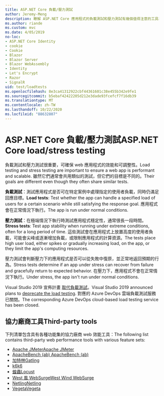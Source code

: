 ```yaml
---
title: ASP.NET Core 負載/壓力測試
author: Jeremy-Meng
description: 瞭解 ASP.NET Core 應用程式的負載測試和壓力測試有幾個值得注意的工具和方法。
ms.author: riande
ms.custom: mvc
ms.date: 4/05/2019
no-loc:
- ASP.NET Core Identity
- cookie
- Cookie
- Blazor
- Blazor Server
- Blazor WebAssembly
- Identity
- Let's Encrypt
- Razor
- SignalR
uid: test/loadtests
ms.openlocfilehash: 8e3ca41312922cbf44361601c38e455b342e9fe1
ms.sourcegitcommit: b5ebaf42422205d212e3dade93fcefcf7f16db39
ms.translationtype: MT
ms.contentlocale: zh-TW
ms.lasthandoff: 10/22/2020
ms.locfileid: "88632807"
---
```

# <a name="aspnet-core-loadstress-testing"></a><span data-ttu-id="9c8c1-103">ASP.NET Core 負載/壓力測試</span><span class="sxs-lookup"><span data-stu-id="9c8c1-103">ASP.NET Core load/stress testing</span></span>

<span data-ttu-id="9c8c1-104">負載測試和壓力測試很重要，可確保 web 應用程式的效能和可調整性。</span><span class="sxs-lookup"><span data-stu-id="9c8c1-104">Load testing and stress testing are important to ensure a web app is performant and scalable.</span></span> <span data-ttu-id="9c8c1-105">雖然它們通常會共用類似的測試，但它們的目標是不同的。</span><span class="sxs-lookup"><span data-stu-id="9c8c1-105">Their goals are different even though they often share similar tests.</span></span>

<span data-ttu-id="9c8c1-106">**負載測試**：測試應用程式是否可在特定案例中處理指定的使用者負載，同時仍滿足回應目標。</span><span class="sxs-lookup"><span data-stu-id="9c8c1-106">**Load tests**: Test whether the app can handle a specified load of users for a certain scenario while still satisfying the response goal.</span></span> <span data-ttu-id="9c8c1-107">應用程式會在正常情況下執行。</span><span class="sxs-lookup"><span data-stu-id="9c8c1-107">The app is run under normal conditions.</span></span>

<span data-ttu-id="9c8c1-108">**壓力測試**：在極端情況下執行時測試應用程式穩定性，通常很長一段時間。</span><span class="sxs-lookup"><span data-stu-id="9c8c1-108">**Stress tests**: Test app stability when running under extreme conditions, often for a long period of time.</span></span> <span data-ttu-id="9c8c1-109">這些測試會在應用程式上放置高度的使用者負載，可能會尖峰或逐漸增加負載，或限制應用程式的計算資源。</span><span class="sxs-lookup"><span data-stu-id="9c8c1-109">The tests place high user load, either spikes or gradually increasing load, on the app, or they limit the app's computing resources.</span></span>

<span data-ttu-id="9c8c1-110">壓力測試會判斷壓力下的應用程式是否可以從失敗中復原，並正常地返回預期的行為。</span><span class="sxs-lookup"><span data-stu-id="9c8c1-110">Stress tests determine if an app under stress can recover from failure and gracefully return to expected behavior.</span></span> <span data-ttu-id="9c8c1-111">在壓力下，應用程式不會在正常情況下執行。</span><span class="sxs-lookup"><span data-stu-id="9c8c1-111">Under stress, the app isn't run under normal conditions.</span></span>

<span data-ttu-id="9c8c1-112">Visual Studio 2019 宣佈計畫 [取代負載測試](https://devblogs.microsoft.com/devops/cloud-based-load-testing-service-eol/)。</span><span class="sxs-lookup"><span data-stu-id="9c8c1-112">Visual Studio 2019 announced plans to [deprecate the load testing](https://devblogs.microsoft.com/devops/cloud-based-load-testing-service-eol/).</span></span> <span data-ttu-id="9c8c1-113">對應的 Azure DevOps 雲端負載測試服務已關閉。</span><span class="sxs-lookup"><span data-stu-id="9c8c1-113">The corresponding Azure DevOps cloud-based load testing service has been closed.</span></span>

## <a name="third-party-tools"></a><span data-ttu-id="9c8c1-114">協力廠商工具</span><span class="sxs-lookup"><span data-stu-id="9c8c1-114">Third-party tools</span></span>

<span data-ttu-id="9c8c1-115">下列清單包含具有各種功能集的協力廠商 web 效能工具：</span><span class="sxs-lookup"><span data-stu-id="9c8c1-115">The following list contains third-party web performance tools with various feature sets:</span></span>

* [<span data-ttu-id="9c8c1-116">Apache JMeter</span><span class="sxs-lookup"><span data-stu-id="9c8c1-116">Apache JMeter</span></span>](https://jmeter.apache.org/)
* [<span data-ttu-id="9c8c1-117">ApacheBench (ab) </span><span class="sxs-lookup"><span data-stu-id="9c8c1-117">ApacheBench (ab)</span></span>](https://httpd.apache.org/docs/2.4/programs/ab.html)
* [<span data-ttu-id="9c8c1-118">加特林</span><span class="sxs-lookup"><span data-stu-id="9c8c1-118">Gatling</span></span>](https://gatling.io/)
* [<span data-ttu-id="9c8c1-119">k6</span><span class="sxs-lookup"><span data-stu-id="9c8c1-119">k6</span></span>](https://k6.io)
* [<span data-ttu-id="9c8c1-120">蝗蟲</span><span class="sxs-lookup"><span data-stu-id="9c8c1-120">Locust</span></span>](https://locust.io/)
* [<span data-ttu-id="9c8c1-121">West 風 WebSurge</span><span class="sxs-lookup"><span data-stu-id="9c8c1-121">West Wind WebSurge</span></span>](https://websurge.west-wind.com/)
* [<span data-ttu-id="9c8c1-122">Netling</span><span class="sxs-lookup"><span data-stu-id="9c8c1-122">Netling</span></span>](https://github.com/hallatore/Netling)
* [<span data-ttu-id="9c8c1-123">Vegeta</span><span class="sxs-lookup"><span data-stu-id="9c8c1-123">Vegeta</span></span>](https://github.com/tsenart/vegeta)